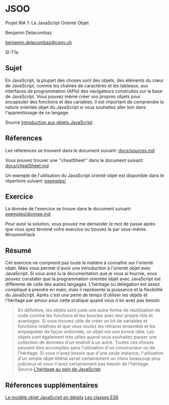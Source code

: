 # JSOO
Projet RIA 1: Le JavaScript Orienté Objet

Benjamin Delacombaz

benjamin.delacombaz@cpnv.ch

SI-T1a

## Sujet

En JavaScript, la plupart des choses sont des objets, des éléments du cœur de JavaScript, comme les chaînes de caractères et les tableaux, aux interfaces de programmation (APIs) des navigateurs construites sur la base de JavaScript. Vous pouvez même créer vos propres objets pour encapsuler des fonctions et des variables. Il est important de comprendre la nature orientée objet du JavaScript si vous souhaitez aller loin dans l'apprentissage de ce langage.

Source [Introduction aux objets JavaScript](https://developer.mozilla.org/fr/docs/Learn/JavaScript/Objects)

## Réferences

Les réferences se trouvent dans le document suivant: [docs/sources.md](https://github.com/BenjaminDelacombaz/JSOO/blob/master/docs/sources.md)

Vous pouvez trouver une ''cheatSheet'' dans le document suivant: [docs/cheatSheet.md](https://github.com/BenjaminDelacombaz/JSOO/blob/master/docs/cheatSheet.md)

Un exemple de l'utilisation du JavaScript orienté objet est disponible dans le répertoire suivant: [exemples/](https://github.com/BenjaminDelacombaz/JSOO/tree/master/exemples)

## Exercice

La donnée de l'exercice se trouve dans le document suivant: [exemples/donnee.md](https://github.com/BenjaminDelacombaz/JSOO/tree/master/exercices/donnee.md)

Pour avoir la solution, vous pouvez me demander le mot de passe après que vous ayez terminé votre exercice ou trouvez le par vous-même. #InsomniHack

## Résumé

Cet exercice ne comprend pas toute la matière à connaître sur l'orienté objet. Mais vous permet d'avoir une introduction à l'orienté objet avec JavaScript. Si vous avez lu la documentation que je vous ai fournie, vous pouvez constater que la programmation orientée objet avec JavaScript est différente de celle des autres langages. L'héritage ou délégation est assez compliqué à prendre en main, mais il représente la puissance et la flexibilité du JavaScript. Après c'est une perte de temps d'utiliser les objets et l'héritage par amour pour cette pratique quand vous n'en avez pas besoin.

> En définitive, les objets sont juste une autre forme de réutilisation de code comme les fonctions et les boucles avec leur propre rôle et avantages. Si vous trouvez utile de créer un lot de variables et fonctions relatives et que vous voulez les retracer ensemble et les empaqueter de façon ordonnée, un objet est une bonne idée. Les objets sont également très utiles quand vous souhaitez passer une collection de données d'un endroit à un autre. Toutes ces choses peuvent être accomplies sans l'utilisation d'un constructeur ou de l'héritage. Si vous n'avez besoin que d'une seule instance, l'utilisation d'un simple objet littéral serait certainement un choix beaucoup plus judicieux et vous n'avez certainement pas besoin de l'héritage. Source [L'héritage au sein de JavaScript](https://developer.mozilla.org/fr/docs/Learn/JavaScript/Objects/Heritage)

## Réferences supplémentaires

[Le modèle objet JavaScript en détails](https://developer.mozilla.org/fr/docs/Web/JavaScript/Guide/Le_mod%C3%A8le_objet_JavaScript_en_d%C3%A9tails)
[Les classes ES6](https://buzut.fr/programmation-orientee-objet-javascript/#es6-classes)
